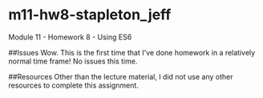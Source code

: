 # m11-hw8-stapleton_jeff
Module 11 - Homework 8 - Using ES6

##Issues
Wow. This is the first time that I've done homework in a relatively normal time frame! No issues this time.

##Resources
Other than the lecture material, I did not use any other resources to complete this assignment.